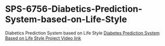 # SPS-6756-Diabetics-Prediction-System-based-on-Life-Style
Diabetics Prediction System based on Life Style
[Diabetes Prediction System Based on Life Style Project Video link](https://github.com/SmartPracticeschool/SPS-6756-Diabetics-Prediction-System-based-on-Life-Style)
